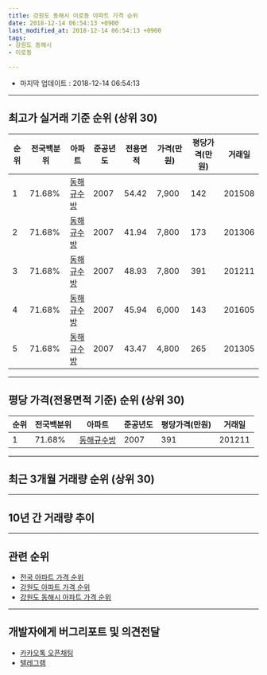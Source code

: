 ```yaml
---
title: 강원도 동해시 이로동 아파트 가격 순위
date: 2018-12-14 06:54:13 +0900
last_modified_at: 2018-12-14 06:54:13 +0900
tags:
- 강원도 동해시
- 이로동

---
```


* 마지막 업데이트 : 2018-12-14 06:54:13

---

## 최고가 실거래 기준 순위 (상위 30)


|순위|전국백분위|아파트|준공년도|전용면적|가격(만원)|평당가격(만원)|거래일|
|---|---|---|---|---|---|---|---|
|1|71.68%|[동해규수방](https://search.naver.com/search.naver?query=%EA%B0%95%EC%9B%90%EB%8F%84+%EB%8F%99%ED%95%B4%EC%8B%9C+%EC%9D%B4%EB%A1%9C%EB%8F%99+%EB%8F%99%ED%95%B4%EA%B7%9C%EC%88%98%EB%B0%A9)|2007|54.42|7,900|142|201508|
|2|71.68%|[동해규수방](https://search.naver.com/search.naver?query=%EA%B0%95%EC%9B%90%EB%8F%84+%EB%8F%99%ED%95%B4%EC%8B%9C+%EC%9D%B4%EB%A1%9C%EB%8F%99+%EB%8F%99%ED%95%B4%EA%B7%9C%EC%88%98%EB%B0%A9)|2007|41.94|7,800|173|201306|
|3|71.68%|[동해규수방](https://search.naver.com/search.naver?query=%EA%B0%95%EC%9B%90%EB%8F%84+%EB%8F%99%ED%95%B4%EC%8B%9C+%EC%9D%B4%EB%A1%9C%EB%8F%99+%EB%8F%99%ED%95%B4%EA%B7%9C%EC%88%98%EB%B0%A9)|2007|48.93|7,800|391|201211|
|4|71.68%|[동해규수방](https://search.naver.com/search.naver?query=%EA%B0%95%EC%9B%90%EB%8F%84+%EB%8F%99%ED%95%B4%EC%8B%9C+%EC%9D%B4%EB%A1%9C%EB%8F%99+%EB%8F%99%ED%95%B4%EA%B7%9C%EC%88%98%EB%B0%A9)|2007|45.94|6,000|143|201605|
|5|71.68%|[동해규수방](https://search.naver.com/search.naver?query=%EA%B0%95%EC%9B%90%EB%8F%84+%EB%8F%99%ED%95%B4%EC%8B%9C+%EC%9D%B4%EB%A1%9C%EB%8F%99+%EB%8F%99%ED%95%B4%EA%B7%9C%EC%88%98%EB%B0%A9)|2007|43.47|4,800|265|201305|


---

## 평당 가격(전용면적 기준) 순위 (상위 30)


|순위|전국백분위|아파트|준공년도|평당가격(만원)|거래일|
|---|---|---|---|---|---|
|1|71.68%|[동해규수방](https://search.naver.com/search.naver?query=%EA%B0%95%EC%9B%90%EB%8F%84+%EB%8F%99%ED%95%B4%EC%8B%9C+%EC%9D%B4%EB%A1%9C%EB%8F%99+%EB%8F%99%ED%95%B4%EA%B7%9C%EC%88%98%EB%B0%A9)|2007|391|201211|


---

## 최근 3개월 거래량 순위 (상위 30)


<div style="width:100%;">
    <canvas id="deal_count_ranking" height="250"></canvas>
</div>


<script>
new Chart(document.getElementById("deal_count_ranking"), {
    type: 'horizontalBar',
    data: {
        labels: ['동해규수방'],
        datasets: [{
            label: '실거래 수',
            data: [1],
            borderColor: "rgba(255, 0, 128, 1)",
            backgroundColor: "rgba(255, 0, 128, 0.5)",
            fill: false,
        }]
    },
    options: {
        responsive: true,
        title: {
            display: true,
            text: '최근 3개월 거래량 순위'
        },
        tooltips: {
            mode: 'index',
            intersect: false,
            callbacks: {
                title: function(tooltipItems, data) {
                    return "실거래 수:";
                },
                label: function(tooltipItem, data) {
                    return data.labels[tooltipItem.index] + ": " + tooltipItem.xLabel;
                }
            }
        },
        hover: {
            mode: 'nearest',
            intersect: true
        },
        scales: {
            xAxes: [{
                display: true,
                scaleLabel: {
                    display: true,
                    labelString: '실거래 수'
                },
                ticks: {
                    suggestedMin: 0,
                }
            }],
            yAxes: [{
                display: true,
                ticks: {
                    autoSkip: false,
                    callback: function(value, index, values) {
                        if (value.length > 15)
                            return value.substr(0, 13) + "...";
                        else
                            return value;
                    }
                },
                scaleLabel: {
                    display: false,
                }
            }]
        }
    }
});

</script>


---

## 10년 간 거래량 추이


<div style="width:100%;">
    <canvas id="deal_progress" height="250"></canvas>
</div>

<script>
new Chart(document.getElementById("deal_progress"), {
    type: 'line',
    data: {
        labels: ['200812','200901','200902','200903','200904','200905','200906','200907','200908','200909','200910','200911','200912','201001','201002','201003','201004','201005','201006','201007','201008','201009','201010','201011','201012','201101','201102','201103','201104','201105','201106','201107','201108','201109','201110','201111','201112','201201','201202','201203','201204','201205','201206','201207','201208','201209','201210','201211','201212','201301','201302','201303','201304','201305','201306','201307','201308','201309','201310','201311','201312','201401','201402','201403','201404','201405','201406','201407','201408','201409','201410','201411','201412','201501','201502','201503','201504','201505','201506','201507','201508','201509','201510','201511','201512','201601','201602','201603','201604','201605','201606','201607','201608','201609','201610','201611','201612','201701','201702','201703','201704','201705','201706','201707','201708','201709','201710','201711','201712','201801','201802','201803','201804','201805','201806','201807','201808','201809','201810','201811','201812'],
        datasets: [{
            label: '실거래 수',
            pointRadius: 1,
            data: [0, 0, 0, 0, 0, 0, 0, 1, 0, 1, 0, 0, 0, 0, 0, 0, 0, 13, 0, 0, 0, 0, 2, 8, 0, 5, 0, 0, 1, 0, 5, 0, 5, 0, 10, 8, 6, 5, 6, 2, 5, 1, 1, 1, 0, 1, 0, 9, 0, 0, 0, 0, 0, 2, 2, 0, 0, 1, 2, 2, 1, 2, 0, 0, 1, 0, 0, 0, 1, 0, 0, 0, 0, 2, 0, 1, 4, 1, 2, 0, 4, 0, 0, 0, 0, 0, 0, 0, 2, 4, 2, 1, 0, 0, 0, 2, 2, 1, 1, 2, 2, 0, 3, 3, 1, 0, 0, 4, 0, 0, 0, 2, 1, 0, 0, 1, 2, 0, 1, 0, 0],
            borderColor: "rgba(255, 201, 14, 1)",
            backgroundColor: "rgba(255, 201, 14, 0.5)",
            fill: true,
        }]
    },
    options: {
        responsive: true,
        title: {
            display: true,
            text: '10년간 거래량 추이'
        },
        tooltips: {
            mode: 'index',
            intersect: false,
        },
        hover: {
            mode: 'nearest',
            intersect: true
        },
        scales: {
            xAxes: [{
                display: true,
                scaleLabel: {
                    display: true,
                    labelString: '년/월'
                }
            }],
            yAxes: [{
                display: true,
                ticks: {
                    suggestedMin: 0,
                },
                scaleLabel: {
                    display: true,
                    labelString: '실거래 수'
                }
            }]
        }
    }
});

</script>


---

## 관련 순위

- [전국 아파트 가격 순위](https://inasie.github.io/apt-ranking/전국)
- [강원도 아파트 가격 순위](https://inasie.github.io/apt-ranking/강원도)
- [강원도 동해시 아파트 가격 순위](https://inasie.github.io/apt-ranking/강원도-동해시)


---

## 개발자에게 버그리포트 및 의견전달

- [카카오톡 오픈채팅](https://open.kakao.com/o/gLJUAP4)
- [텔레그램](https://t.me/inasie)

